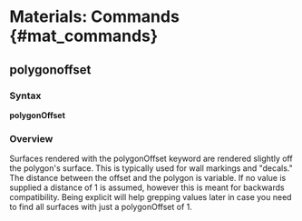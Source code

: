 # Materials: Commands {#mat_commands}
## polygonoffset
### Syntax

**polygonOffset <value>**

### Overview

Surfaces rendered with the polygonOffset keyword are rendered slightly
off the polygon's surface. This is typically used for wall markings and
"decals." The distance between the offset and the polygon is variable.
If no value is supplied a distance of 1 is assumed, however this is
meant for backwards compatibility. Being explicit will help grepping
values later in case you need to find all surfaces with just a
polygonOffset of 1.
